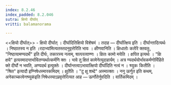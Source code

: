 ```yaml
---
index: 8.2.46
index_padded: 8.2.046
sutra: क्षियो दीर्घात्‌
vritti: balamanorama

---
```

<<क्षियो दीर्घात्>> - क्षियो दीर्घात् । दीर्घादितिक्षियो विशेषमं । तदाह — दीर्घात्क्षिय इति । दीर्घान्तादित्यर्थः । निष्ठातस्य न इति ।रदाभ्या॑मित्यतस्तदनुवृत्तेरिति भावः । क्षीणवानिति । क्षिधातोः कर्तरि क्तवतुः, "निष्ठायामण्यदर्थे" इति दीर्घः, तकारस्य नत्वम्, षात्परत्वाण्णः । क्षितः कामो मयेति । क्षपित इत्यर्थः । "क्षि क्षये" इत्यस्मादन्तर्भावितण्यर्थात्कर्मणि क्तः । भावे तु क्षितं कामेनेत्युदाहार्यम् । अत्र ण्यदर्थयोर्भावकर्मणोर्विहिते क्ते दीर्घो न भवति, अण्यदर्थ इत्युक्तेः । दीर्घान्तत्वाऽभावात्क्षियो दीर्घा॑दिति नत्वं न । श्र्युकः कितीति । "श्रित" इत्यादौ इण्निषेधस्मारकमिदम् । क्षुतैति । "टु क्षु शब्दे" अस्मात्क्तः । ननु ऊर्णुत इति कथम्, अनेकाच्कत्वेनश्र्युक॑इति निषेधस्याऽप्रवृत्तेरित्यत आह —  ऊर्णोतेर्नुवदिति । वार्तिकमिदम् । 